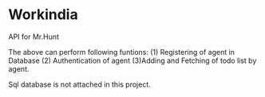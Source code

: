 # Workindia
API for Mr.Hunt

The above can perform following funtions:
(1) Registering of agent in Database
(2) Authentication of agent 
(3)Adding and Fetching of todo list by agent.

 Sql database is not attached in this project.
